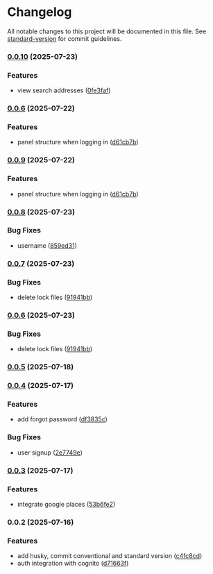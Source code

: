 # Changelog

All notable changes to this project will be documented in this file. See [standard-version](https://github.com/conventional-changelog/standard-version) for commit guidelines.

### [0.0.10](https://github.com/EDKSolutions/EnergyInsight/compare/v0.0.8...v0.0.10) (2025-07-23)


### Features

* view search addresses ([0fe3faf](https://github.com/EDKSolutions/EnergyInsight/commit/0fe3faf1a2712d940a760a45e6ed15f074e70d79))

### [0.0.6](https://github.com/EDKSolutions/EnergyInsight/compare/v0.0.5...v0.0.6) (2025-07-22)


### Features

* panel structure when logging in ([d61cb7b](https://github.com/EDKSolutions/EnergyInsight/commit/d61cb7be5fac98a8f0bb61e61a0fc56ed4023070))

### [0.0.9](https://github.com/EDKSolutions/EnergyInsight/compare/v0.0.5...v0.0.6) (2025-07-22)


### Features

* panel structure when logging in ([d61cb7b](https://github.com/EDKSolutions/EnergyInsight/commit/d61cb7be5fac98a8f0bb61e61a0fc56ed4023070))

### [0.0.8](https://github.com/EDKSolutions/EnergyInsight/compare/v0.0.7...v0.0.8) (2025-07-23)


### Bug Fixes

* username ([859ed31](https://github.com/EDKSolutions/EnergyInsight/commit/859ed3139b8704fdfba9b07a45595ef76ededd3b))

### [0.0.7](https://github.com/EDKSolutions/EnergyInsight/compare/v0.0.5...v0.0.7) (2025-07-23)


### Bug Fixes

* delete lock files ([91941bb](https://github.com/EDKSolutions/EnergyInsight/commit/91941bbaea870495a7b66e68d360634499e7ee14))

### [0.0.6](https://github.com/EDKSolutions/EnergyInsight/compare/v0.0.5...v0.0.6) (2025-07-23)


### Bug Fixes

* delete lock files ([91941bb](https://github.com/EDKSolutions/EnergyInsight/commit/91941bbaea870495a7b66e68d360634499e7ee14))

### [0.0.5](https://github.com/EDKSolutions/EnergyInsight/compare/v0.0.4...v0.0.5) (2025-07-18)

### [0.0.4](https://github.com/EDKSolutions/EnergyInsight/compare/v0.0.3...v0.0.4) (2025-07-17)


### Features

* add forgot password ([df3835c](https://github.com/EDKSolutions/EnergyInsight/commit/df3835c1f9d8d73f817b27a5ca91e57c8764852c))


### Bug Fixes

* user signup ([2e7749e](https://github.com/EDKSolutions/EnergyInsight/commit/2e7749e0a0f9dcce8bf8cc4902dfabb2317dab2a))

### [0.0.3](https://github.com/EDKSolutions/EnergyInsight/compare/v0.0.2...v0.0.3) (2025-07-17)


### Features

* integrate google places ([53b6fe2](https://github.com/EDKSolutions/EnergyInsight/commit/53b6fe275bd002ca730c8b656c8fe20117ea2c5e))

### 0.0.2 (2025-07-16)


### Features

* add husky, commit conventional and standard version ([c4fc8cd](https://github.com/EDKSolutions/EnergyInsight/commit/c4fc8cd0cd7dc2ccc3df7f2d0e5255255263e946))
* auth integration with cognito ([d71663f](https://github.com/EDKSolutions/EnergyInsight/commit/d71663ff33071823c6021c52c7155c472b0fe8a9))
